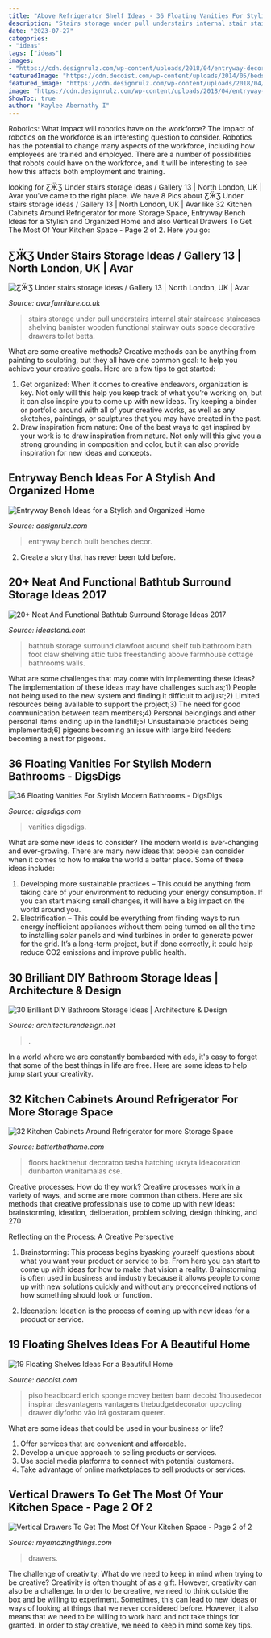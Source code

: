 ```yaml
---
title: "Above Refrigerator Shelf Ideas - 36 Floating Vanities For Stylish Modern Bathrooms"
description: "Stairs storage under pull understairs internal stair staircase staircases shelving banister wooden functional stairway outs space decorative drawers toilet betta"
date: "2023-07-27"
categories:
- "ideas"
tags: ["ideas"]
images:
- "https://cdn.designrulz.com/wp-content/uploads/2018/04/entryway-decor-ideas-18.jpg"
featuredImage: "https://cdn.decoist.com/wp-content/uploads/2014/05/bedside-table-floating-shelf.jpg"
featured_image: "https://cdn.designrulz.com/wp-content/uploads/2018/04/entryway-decor-ideas-18.jpg"
image: "https://cdn.designrulz.com/wp-content/uploads/2018/04/entryway-decor-ideas-18.jpg"
ShowToc: true
author: "Kaylee Abernathy I"
---
```



Robotics: What impact will robotics have on the workforce?
The impact of robotics on the workforce is an interesting question to consider. Robotics has the potential to change many aspects of the workforce, including how employees are trained and employed. There are a number of possibilities that robots could have on the workforce, and it will be interesting to see how this affects both employment and training.

	

		
looking for ƸӜƷ Under stairs storage ideas / Gallery 13 | North London, UK | Avar you've came to the right place. We have 8 Pics about ƸӜƷ Under stairs storage ideas / Gallery 13 | North London, UK | Avar like 32 Kitchen Cabinets Around Refrigerator for more Storage Space, Entryway Bench Ideas for a Stylish and Organized Home and also Vertical Drawers To Get The Most Of Your Kitchen Space - Page 2 of 2. Here you go:
		
    
## ƸӜƷ Under Stairs Storage Ideas / Gallery 13 | North London, UK | Avar

<img loading=lazy src="http://www.avarfurniture.co.uk/images/gallery/220/06-3-pull-outs-for-storage-under-stairs.jpg" onerror="this.onerror=null;this.src='https://tse4.mm.bing.net/th?id=OIP.2zJHNHDbQQsZ0mo2vMAhXQHaLH&amp;pid=15.1';" alt="ƸӜƷ Under stairs storage ideas / Gallery 13 | North London, UK | Avar">

_Source: avarfurniture.co.uk_

>stairs storage under pull understairs internal stair staircase staircases shelving banister wooden functional stairway outs space decorative drawers toilet betta. 

	

What are some creative methods?
Creative methods can be anything from painting to sculpting, but they all have one common goal: to help you achieve your creative goals. Here are a few tips to get started: 
1. Get organized: When it comes to creative endeavors, organization is key. Not only will this help you keep track of what you’re working on, but it can also inspire you to come up with new ideas. Try keeping a binder or portfolio around with all of your creative works, as well as any sketches, paintings, or sculptures that you may have created in the past. 
2. Draw inspiration from nature: One of the best ways to get inspired by your work is to draw inspiration from nature. Not only will this give you a strong grounding in composition and color, but it can also provide inspiration for new ideas and concepts.

    
## Entryway Bench Ideas For A Stylish And Organized Home

<img loading=lazy src="https://cdn.designrulz.com/wp-content/uploads/2018/04/entryway-decor-ideas-18.jpg" onerror="this.onerror=null;this.src='https://tse3.mm.bing.net/th?id=OIP.OwLig184m_rez1ia9C3bHwHaKX&amp;pid=15.1';" alt="Entryway Bench Ideas for a Stylish and Organized Home">

_Source: designrulz.com_

>entryway bench built benches decor. 

	

2. Create a story that has never been told before.

    
## 20+ Neat And Functional Bathtub Surround Storage Ideas 2017

<img loading=lazy src="http://ideastand.com/wp-content/uploads/2016/05/bathtub-surround-storage/16-bathtub-surround-storage-ideas.jpg" onerror="this.onerror=null;this.src='https://tse2.mm.bing.net/th?id=OIP.S9DnXU3D1vtJjFOO5WiEoQHaLH&amp;pid=15.1';" alt="20+ Neat And Functional Bathtub Surround Storage Ideas 2017">

_Source: ideastand.com_

>bathtub storage surround clawfoot around shelf tub bathroom bath foot claw shelving attic tubs freestanding above farmhouse cottage bathrooms walls. 

	

What are some challenges that may come with implementing these ideas?
The implementation of these ideas may have challenges such as;1) People not being used to the new system and finding it difficult to adjust;2) Limited resources being available to support the project;3) The need for good communication between team members;4) Personal belongings and other personal items ending up in the landfill;5) Unsustainable practices being implemented;6) pigeons becoming an issue with large bird feeders becoming a nest for pigeons.

    
## 36 Floating Vanities For Stylish Modern Bathrooms - DigsDigs

<img loading=lazy src="https://www.digsdigs.com/photos/2017/02/32-rich-stained-wooden-floating-vanity-with-an-open-shelf.jpg" onerror="this.onerror=null;this.src='https://tse4.mm.bing.net/th?id=OIP.G1GuDCF-KWJ7sdEFRDCNogHaK6&amp;pid=15.1';" alt="36 Floating Vanities For Stylish Modern Bathrooms - DigsDigs">

_Source: digsdigs.com_

>vanities digsdigs. 

	

What are some new ideas to consider?
The modern world is ever-changing and ever-growing. There are many new ideas that people can consider when it comes to how to make the world a better place. Some of these ideas include: 
1. Developing more sustainable practices – This could be anything from taking care of your environment to reducing your energy consumption. If you can start making small changes, it will have a big impact on the world around you. 
2. Electrification – This could be everything from finding ways to run energy inefficient appliances without them being turned on all the time to installing solar panels and wind turbines in order to generate power for the grid. It’s a long-term project, but if done correctly, it could help reduce CO2 emissions and improve public health. 

    
## 30 Brilliant DIY Bathroom Storage Ideas | Architecture &amp; Design

<img loading=lazy src="https://cdn.architecturendesign.net/wp-content/uploads/2014/08/diy-bathroom-storage-ideas-7.jpg" onerror="this.onerror=null;this.src='https://tse1.mm.bing.net/th?id=OIP.SWMV8u34vxFvanTNIgEJhQHaNK&amp;pid=15.1';" alt="30 Brilliant DIY Bathroom Storage Ideas | Architecture &amp; Design">

_Source: architecturendesign.net_

>. 

	

In a world where we are constantly bombarded with ads, it's easy to forget that some of the best things in life are free. Here are some ideas to help jump start your creativity.

    
## 32 Kitchen Cabinets Around Refrigerator For More Storage Space

<img loading=lazy src="https://betterthathome.com/wp-content/uploads/2016/11/1-Kitchen-cabinets-around-refrigerator.jpg" onerror="this.onerror=null;this.src='https://tse4.mm.bing.net/th?id=OIP.DcubEYNQrAC-rRRf9zmrOQHaLH&amp;pid=15.1';" alt="32 Kitchen Cabinets Around Refrigerator for more Storage Space">

_Source: betterthathome.com_

>floors hackthehut decoratoo tasha hatching ukryta ideacoration dunbarton wanitamalas cse. 

	

Creative processes: How do they work?
Creative processes work in a variety of ways, and some are more common than others. Here are six methods that creative professionals use to come up with new ideas: brainstorming, ideation, deliberation, problem solving, design thinking, and 270

Reflecting on the Process: A Creative Perspective

1. Brainstorming: This process begins byasking yourself questions about what you want your product or service to be. From here you can start to come up with ideas for how to make that vision a reality. Brainstorming is often used in business and industry because it allows people to come up with new solutions quickly and without any preconceived notions of how something should look or function.

2. Ideenation: Ideation is the process of coming up with new ideas for a product or service.

    
## 19 Floating Shelves Ideas For A Beautiful Home

<img loading=lazy src="https://cdn.decoist.com/wp-content/uploads/2014/05/bedside-table-floating-shelf.jpg" onerror="this.onerror=null;this.src='https://tse3.mm.bing.net/th?id=OIP.OIteDyTin1GJJBIYmBvUNwHaJ4&amp;pid=15.1';" alt="19 Floating Shelves Ideas For a Beautiful Home">

_Source: decoist.com_

>piso headboard erich sponge mcvey betten barn decoist 1housedecor inspirar desvantagens vantagens thebudgetdecorator upcycling drawer diyforho vão irá gostaram querer. 

	

What are some ideas that could be used in your business or life?
1. Offer services that are convenient and affordable.
2. Develop a unique approach to selling products or services.
3. Use social media platforms to connect with potential customers. 
4. Take advantage of online marketplaces to sell products or services.

    
## Vertical Drawers To Get The Most Of Your Kitchen Space - Page 2 Of 2

<img loading=lazy src="https://myamazingthings.com/wp-content/uploads/2017/01/furniture-innovative-tall-white-kitchen-cabinet-with-door-vertical-system-corner-space-furniture-beautiful-tall-white-cabinet-with-doors-for-divi-768x1024.jpg" onerror="this.onerror=null;this.src='https://tse1.mm.bing.net/th?id=OIP.sqw5fcZnSKnNuMFrViSZCQHaJ4&amp;pid=15.1';" alt="Vertical Drawers To Get The Most Of Your Kitchen Space - Page 2 of 2">

_Source: myamazingthings.com_

>drawers. 

	

The challenge of creativity: What do we need to keep in mind when trying to be creative?
Creativity is often thought of as a gift. However, creativity can also be a challenge. In order to be creative, we need to think outside the box and be willing to experiment. Sometimes, this can lead to new ideas or ways of looking at things that we never considered before. However, it also means that we need to be willing to work hard and not take things for granted. In order to stay creative, we need to keep in mind some key tips.

